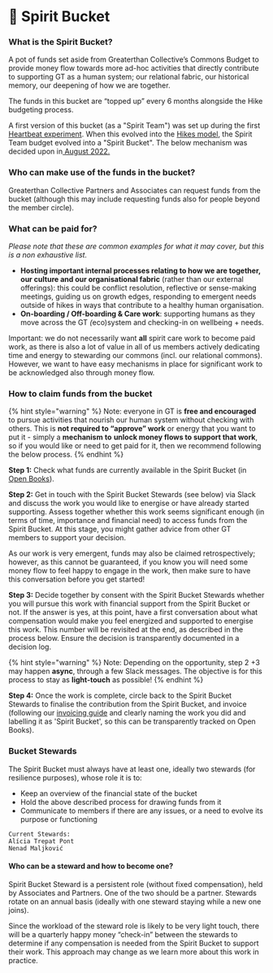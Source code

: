 # 💚 Spirit Bucket

### What is the Spirit Bucket?&#x20;

A pot of funds set aside from Greaterthan Collective’s Commons Budget to provide money flow towards more ad-hoc activities that directly contribute to supporting GT as a human system; our relational fabric, our historical memory, our deepening of how we are together.

The funds in this bucket are “topped up” every 6 months alongside the Hike budgeting process.

A first version of this bucket (as a "Spirit Team") was set up during the first [Heartbeat experiment](https://www.loomio.org/d/7BLtaCeF/the-heart-beat-experiment-working-out-loud-temperature-check). When this evolved into the [Hikes model](https://www.loomio.org/d/S1HbuPUo/the-heart-beat-evolution-temperature-check), the Spirit Team budget evolved into a "Spirit Bucket". The below mechanism was decided upon in[ August 2022.](https://www.loomio.org/d/9JUikFhP/comment/2757128?discussion_reader_token=cwQqvvvgMEjTN9LUVPB1wokA\&utm_campaign=new_comment\&utm_medium=email)

### Who can make use of the funds in the bucket?&#x20;

Greaterthan Collective Partners and Associates can request funds from the bucket (although this may include requesting funds also for people beyond the member circle).

### What can be paid for?&#x20;

_Please note that these are common examples for what it may cover, but this is a non exhaustive list._&#x20;

* **Hosting important internal processes relating to how we are together, our culture and our organisational fabric** (rather than our external offerings): this could be conflict resolution, reflective or sense-making meetings, guiding us on growth edges, responding to emergent needs outside of hikes in ways that contribute to a healthy human organisation.
* **On-boarding / Off-boarding & Care work**: supporting humans as they move across the GT _(_&#x65;co)system and checking-in on wellbeing + needs.

Important: we do not necessarily want **all** spirit care work to become paid work, as there is also a lot of value in all of us members actively dedicating time and energy to stewarding our commons (incl. our relational commons). However, we want to have easy mechanisms in place for significant work to be acknowledged also through money flow.

### How to claim funds from the bucket

{% hint style="warning" %}
Note: everyone in GT is **free and encouraged** to pursue activities that nourish our human system without checking with others. This is **not required to “approve” work** or energy that you want to put it - simply a **mechanism** **to** **unlock money flows to support that work**, so if you would like or need to get paid for it, then we recommend following the below process.
{% endhint %}

**Step 1:** Check what funds are currently available in the Spirit Bucket (in [Open Books](https://airtable.com/appT4LEFfkKzgOJzg/paglFxB4Y2yH7Ftep)).

**Step 2:** Get in touch with the Spirit Bucket Stewards (see below) via Slack and discuss the work you would like to energise or have already started supporting. Assess together whether this work seems significant enough (in terms of time, importance and financial need) to access funds from the Spirit Bucket. At this stage, you might gather advice from other GT members to support your decision.

As our work is very emergent, funds may also be claimed retrospectively; however, as this cannot be guaranteed, if you know you will need some money flow to feel happy to engage in the work, then make sure to have this conversation before you get started!

**Step 3:** Decide together by consent with the Spirit Bucket Stewards whether you will pursue this work with financial support from the Spirit Bucket or not. If the answer is yes, at this point, have a first conversation about what compensation would make you feel energized and supported to energise this work. This number will be revisited at the end, as described in the process below. Ensure the decision is transparently documented in a decision log.

{% hint style="warning" %}
Note: Depending on the opportunity, step 2 +3 may happen **async**, through a few Slack messages. The objective is for this process to stay as **light-touch** as possible!
{% endhint %}

**Step 4:** Once the work is complete, circle back to the Spirit Bucket Stewards to finalise the contribution from the Spirit Bucket, and invoice (following our [invoicing guide](https://docs.google.com/document/d/1WLoADkijt0G-RU7BCE4ZhmDYiSVW7Kh47aAI-lPV17o/edit#heading=h.dtmdrw3hm62q) and clearly naming the work you did and labelling it as 'Spirit Bucket', so this can be transparently tracked on Open Books).&#x20;

### Bucket Stewards&#x20;

The Spirit Bucket must always have at least one, ideally two stewards (for resilience purposes), whose role it is to:&#x20;

* Keep an overview of the financial state of the bucket&#x20;
* Hold the above described process for drawing funds from it
* Communicate to members if there are any issues, or a need to evolve its purpose or functioning

```
Current Stewards: 
Alícia Trepat Pont
Nenad Maljković 
```

#### Who can be a steward and how to become one?&#x20;

Spirit Bucket Steward is a persistent role (without fixed compensation), held by Associates and Partners. One of the two should be a partner. Stewards rotate on an annual basis (ideally with one steward staying while a new one joins).

Since the workload of the steward role is likely to be very light touch, there will be a quarterly happy money “check-in” between the stewards to determine if any compensation is needed from the Spirit Bucket to support their work. This approach may change as we learn more about this work in practice.

